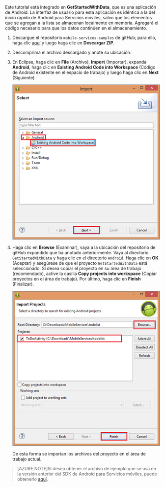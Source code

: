 Este tutorial está integrado en **GetStartedWithData**, que es una aplicación de Android. La interfaz de usuario para esta aplicación es idéntica a la del inicio rápido de Android para Servicios móviles, salvo que los elementos que se agregan a la lista se almacenan localmente en memoria. Agregará el código necesario para que los datos continúen en el almacenamiento.


1. Descargue el repositorio `mobile-services-samples` de gitHub; para ello, haga clic <a href="https://github.com/RickSaling/mobile-services-samples/tree/futures" target="blank">aquí</a> y luego haga clic en **Descargar ZIP**.

3. Descomprima el archivo descargado y anote su ubicación.

2. En Eclipse, haga clic en **File** (Archivo), **Import** (Importar), expanda **Android**, haga clic en **Existing Android Code into Workspace** (Código de Android existente en el espacio de trabajo) y luego haga clic en **Next** (Siguiente).

 	![](./media/download-android-sample-code/mobile-services-import-android-workspace.png)

3. Haga clic en **Browse** (Examinar), vaya a la ubicación del repositorio de gitHub expandido que ha anotado anteriormente. Vaya al directorio `GetStartedWithData` y haga clic en el directorio `Android`. Haga clic en **OK** (Aceptar) y asegúrese de que el proyecto `GetStartedWithData` está seleccionado. Si desea copiar el proyecto en su área de trabajo (recomendado), active la casilla **Copy projects into workspace** (Copiar proyectos en el área de trabajo). Por último, haga clic en **Finish** (Finalizar).

 	![](./media/download-android-sample-code/mobile-services-import-android-project.png)

	De esta forma se importan los archivos del proyecto en el área de trabajo actual.
 
>[AZURE.NOTE]Si desea obtener el archivo de ejemplo que se usa en la versión anterior del SDK de Android para Servicios móviles, puede obtenerlo [aquí][GitHub].

<!-- URLs. -->
[GitHub]: http://go.microsoft.com/fwlink/p/?LinkID=282122

<!---HONumber=August15_HO6-->
